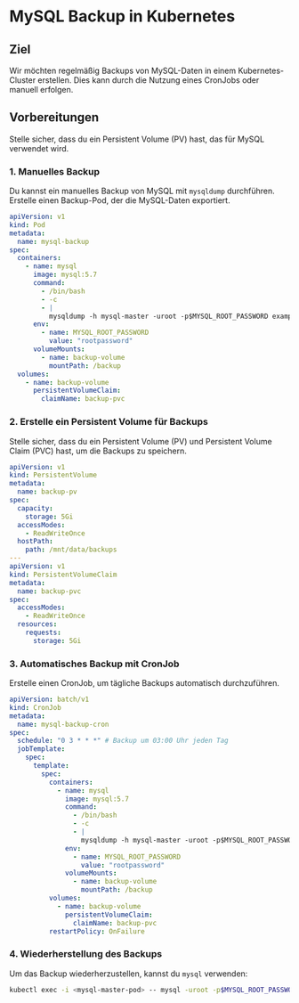 # MySQL Backup in Kubernetes

## Ziel

Wir möchten regelmäßig Backups von MySQL-Daten in einem Kubernetes-Cluster erstellen. Dies kann durch die Nutzung eines CronJobs oder manuell erfolgen.

## Vorbereitungen

Stelle sicher, dass du ein Persistent Volume (PV) hast, das für MySQL verwendet wird.

### 1. Manuelles Backup

Du kannst ein manuelles Backup von MySQL mit `mysqldump` durchführen. Erstelle einen Backup-Pod, der die MySQL-Daten exportiert.

```yaml
apiVersion: v1
kind: Pod
metadata:
  name: mysql-backup
spec:
  containers:
    - name: mysql
      image: mysql:5.7
      command:
        - /bin/bash
        - -c
        - |
          mysqldump -h mysql-master -uroot -p$MYSQL_ROOT_PASSWORD exampledb > /backup/exampledb.sql
      env:
        - name: MYSQL_ROOT_PASSWORD
          value: "rootpassword"
      volumeMounts:
        - name: backup-volume
          mountPath: /backup
  volumes:
    - name: backup-volume
      persistentVolumeClaim:
        claimName: backup-pvc
```

### 2. Erstelle ein Persistent Volume für Backups

Stelle sicher, dass du ein Persistent Volume (PV) und Persistent Volume Claim (PVC) hast, um die Backups zu speichern.

```yaml
apiVersion: v1
kind: PersistentVolume
metadata:
  name: backup-pv
spec:
  capacity:
    storage: 5Gi
  accessModes:
    - ReadWriteOnce
  hostPath:
    path: /mnt/data/backups
---
apiVersion: v1
kind: PersistentVolumeClaim
metadata:
  name: backup-pvc
spec:
  accessModes:
    - ReadWriteOnce
  resources:
    requests:
      storage: 5Gi
```

### 3. Automatisches Backup mit CronJob

Erstelle einen CronJob, um tägliche Backups automatisch durchzuführen.

```yaml
apiVersion: batch/v1
kind: CronJob
metadata:
  name: mysql-backup-cron
spec:
  schedule: "0 3 * * *" # Backup um 03:00 Uhr jeden Tag
  jobTemplate:
    spec:
      template:
        spec:
          containers:
            - name: mysql
              image: mysql:5.7
              command:
                - /bin/bash
                - -c
                - |
                  mysqldump -h mysql-master -uroot -p$MYSQL_ROOT_PASSWORD exampledb > /backup/exampledb.sql
              env:
                - name: MYSQL_ROOT_PASSWORD
                  value: "rootpassword"
              volumeMounts:
                - name: backup-volume
                  mountPath: /backup
          volumes:
            - name: backup-volume
              persistentVolumeClaim:
                claimName: backup-pvc
          restartPolicy: OnFailure
```

### 4. Wiederherstellung des Backups

Um das Backup wiederherzustellen, kannst du `mysql` verwenden:

```bash
kubectl exec -i <mysql-master-pod> -- mysql -uroot -p$MYSQL_ROOT_PASSWORD exampledb < /backup/exampledb.sql
```
